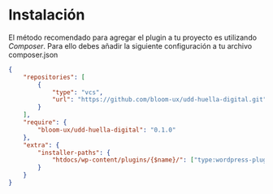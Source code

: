 # Instalación

El método recomendado para agregar el plugin a tu proyecto es utilizando *Composer*.
Para ello debes añadir la siguiente configuración a tu archivo composer.json

```json
{
	"repositories": [
		{
			"type": "vcs",
			"url": "https://github.com/bloom-ux/udd-huella-digital.git"			
		}
	],
	"require": {
		"bloom-ux/udd-huella-digital": "0.1.0"
	},
	"extra": {
		"installer-paths": {
			"htdocs/wp-content/plugins/{$name}/": ["type:wordpress-plugin"]
		}
	}
}
```